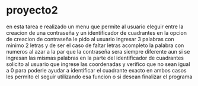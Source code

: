 # proyecto2
 
en esta tarea e realizado un menu que permite al usuario eleguir entre la creacion de una contraseña y un identificador de cuadrantes
en la opcion de creacion de contraseña le pido al usuario ingresar 3 palabras con minimo 2 letras y de ser el caso de faltar letras acompleto la palabra con numeros al azar a la par que la contraseña sera siempre diferente aun si se ingresan las mismas palabras 
en la parte del identificador de cuadrantes solicito al usuario que ingrese las coordenadas y verifico que no sean igual a 0 para poderle ayudar a identificar el cuadrante exacto 
en ambos casos les permito el seguir utilizando esa funcion o si desean finalizar el programa